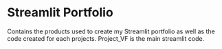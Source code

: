 # Streamlit Portfolio
Contains the products used to create my Streamlit portfolio as well as the code created for each projects. Project_VF is the main streamlit code.
